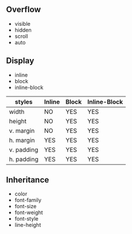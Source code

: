 ## Overflow

- visible
- hidden
- scroll
- auto

## Display

- inline
- block
- inline-block

| styles     | Inline | Block | Inline-Block |
| ---------- | ------ | ----- | ------------ |
| width      | NO     | YES   | YES          |
| height     | NO     | YES   | YES          |
| v. margin  | NO     | YES   | YES          |
| h. margin  | YES    | YES   | YES          |
| v. padding | YES    | YES   | YES          |
| h. padding | YES    | YES   | YES          |

## Inheritance

- color
- font-family
- font-size
- font-weight
- font-style
- line-height
